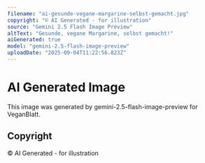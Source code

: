 ```yaml
---
filename: "ai-gesunde-vegane-margarine-selbst-gemacht.jpg"
copyright: "© AI Generated - for illustration"
source: "Gemini 2.5 Flash Image Preview"
altText: "Gesunde, vegane Margarine, selbst gemacht!"
aiGenerated: true
model: "gemini-2.5-flash-image-preview"
uploadDate: "2025-09-04T11:22:56.823Z"
---
```


# AI Generated Image

This image was generated by gemini-2.5-flash-image-preview for VeganBlatt.

## Copyright
© AI Generated - for illustration
